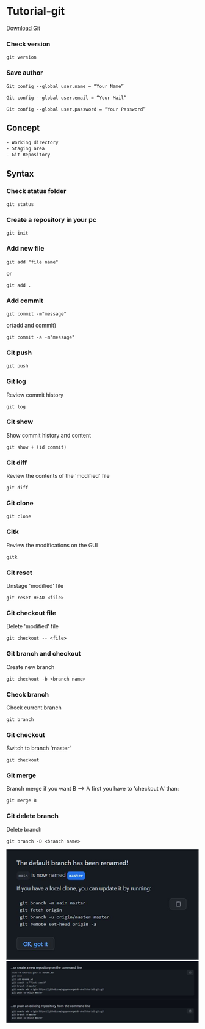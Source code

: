 ﻿# Tutorial-git 

<a href="https://git-scm.com/downloads">Download Git</a>

<h3>Check version</h3>

```
git version
```
<h3>Save author</h3>

```
Git config --global user.name = “Your Name”
```
```
Git config --global user.email = “Your Mail”
```
```
Git config --global user.password = “Your Password”
```
## Concept
```
- Working directory
- Staging area
- Git Repository
```
## Syntax
### Check status folder
```
git status
```

### Create a repository in your pc
```
git init
```

### Add new file
```
git add "file name"
```
or
```
git add .
```

### Add commit
```
git commit -m"message"
```
or(add and commit)
```
git commit -a -m"message" 
```
### Git push
```
git push
```
### Git log
Review commit history
```
git log
```
### Git show 
Show commit history and content
```
git show + (id commit)
```
### Git diff 
Review the contents of the 'modified' file
```
git diff
```
### Git clone
```
git clone
```
### Gitk
Review the modifications on the GUI
```
gitk
```
### Git reset
Unstage 'modified' file
```
git reset HEAD <file>
```
### Git checkout file
Delete 'modified' file
```
git checkout -- <file>
```
### Git branch and checkout
Create new branch
```
git checkout -b <branch name>
```
### Check branch
Check current branch 
```
git branch
```
### Git checkout
Switch to branch 'master' 
```
git checkout
```
### Git merge
Branch merge 
if you want B --> A
first you have to 'checkout A'
than:
```
git merge B
```
### Git delete branch
Delete branch 
```
git branch -D <branch name>
```
<img src="img/git.JPG" alt="github">
<img src="img/tutorial github.JPG" alt="github">
